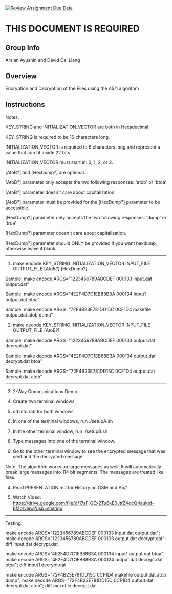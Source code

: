 [![Review Assignment Due Date](https://classroom.github.com/assets/deadline-readme-button-24ddc0f5d75046c5622901739e7c5dd533143b0c8e959d652212380cedb1ea36.svg)](https://classroom.github.com/a/ecp4su41)
# THIS DOCUMENT IS REQUIRED
## Group Info
Arslan Ayushin and David Cai Liang
## Overview
Encryption and Decryption of the Files using the A5/1 algorithm
## Instructions

Notes:

KEY_STRING and INITIALIZATION_VECTOR are both in Hexadecimal.

KEY_STRING is required to be 16 characters long.

INITIALIZATION_VECTOR is required to 6 characters long and represent a value that can fit inside 22 bits.

INITIALIZATION_VECTOR must start in: 0, 1, 2, or 3.

\[AtoB?\] and \[HexDump?\] are optional.

\[AtoB?\] parameter only accepts the two following responses: \'atob\' or \'btoa\'

\[AtoB?\] parameter doesn't care about capitalization.

\[AtoB?\] parameter must be provided for the \[HexDump?\] parameter to be accessible.

\[HexDump?\] parameter only accepts the two following responses: \'dump\' or \'true\'

\[HexDump?\] parameter doesn't care about capitalization.

\[HexDump?\] parameter should ONLY be provided if you want hexdump, otherwise leave it blank.
______

1) make encode KEY_STRING INITIALIZATION_VECTOR INPUT_FILE OUTPUT_FILE \[AtoB?\] \[HexDump?\]

  Sample: make encode ARGS="1223456789ABCDEF 000133 input.dat output.dat"

  Sample: make encode ARGS="4E2F4D7C1EB88B3A 000134 input1 output.dat btoa"

  Sample: make encode ARGS="72F4B23E781DD15C 0CF1D4 makefile output.dat atob dump"

2) make decode KEY_STRING INITIALIZATION_VECTOR INPUT_FILE OUTPUT_FILE \[AtoB?\]

  Sample: make decode ARGS="1223456789ABCDEF 000133 output.dat decrypt.dat"

  Sample: make decode ARGS="4E2F4D7C1EB88B3A 000134 output.dat decrypt.dat btoa"

  Sample: make decode ARGS="72F4B23E781DD15C 0CF1D4 output.dat decrypt.dat atob"
____

3) 2-Way Communications Demo

  1) Create two terminal windows
  2) cd into /ab for both windows
  3) In one of the terminal windows, run ./setupA.sh
  4) In the other terminal window, run ./setupB.sh
  5) Type messages into one of the terminal window.
  6) Go to the other terminal window to see the encrypted message that was sent and the decrypted message.

  Note: The algorithm works on large messages as well. It will automatically break large messages into 114 bit segments. The messages are treated like files.

4) Read PRESENTATION.md for History on GSM and A5/1

5) Watch Video: https://drive.google.com/file/d/17sF_GEx2Tu6kE0JtfZXqcQ4auktd-bMo/view?usp=sharing
______
Testing:

make encode ARGS="1223456789ABCDEF 000133 input.dat output.dat"; make decode ARGS="1223456789ABCDEF 000133 output.dat decrypt.dat"; diff input.dat decrypt.dat

make encode ARGS="4E2F4D7C1EB88B3A 000134 input1 output.dat btoa"; make decode ARGS="4E2F4D7C1EB88B3A 000134 output.dat decrypt.dat btoa"; diff input1 decrypt.dat

make encode ARGS="72F4B23E781DD15C 0CF1D4 makefile output.dat atob dump"; make decode ARGS="72F4B23E781DD15C 0CF1D4 output.dat decrypt.dat atob"; diff makefile decrypt.dat

